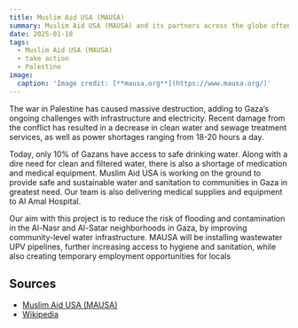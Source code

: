 ```yaml
---
title: Muslim Aid USA (MAUSA)
summary: Muslim Aid USA (MAUSA) and its partners across the globe often have to operate in the world’s most difficult and dangerous places. They dedicate their lives to fulfill our mission to support the world’s most vulnerable people.
date: 2025-01-18
tags:
  - Muslim Aid USA (MAUSA)
  - take action
  - Palestine
image:
  caption: 'Image credit: [**mausa.org**](https://www.mausa.org/)'
---
```



The war in Palestine has caused massive destruction, adding to Gaza’s ongoing challenges with infrastructure and electricity. Recent damage from the conflict has resulted in a decrease in clean water and sewage treatment services, as well as power shortages ranging from 18-20 hours a day. 

Today, only 10% of Gazans have access to safe drinking water. Along with a dire need for clean and filtered water, there is also a shortage of medication and medical equipment. Muslim Aid USA is working on the ground to provide safe and sustainable water and sanitation to communities in Gaza in greatest need. Our team is also delivering medical supplies and equipment to Al Amal Hospital. 

Our aim with this project is to reduce the risk of flooding and contamination in the Al-Nasr and Al-Satar neighborhoods in Gaza, by improving community-level water infrastructure. MAUSA will be installing wastewater UPV pipelines, further increasing access to hygiene and sanitation, while also creating temporary employment opportunities for locals


## Sources

- [Muslim Aid USA (MAUSA)](https://www.mausa.org/)
- [Wikipedia](https://en.wikipedia.org/wiki/Muslim_Aid)